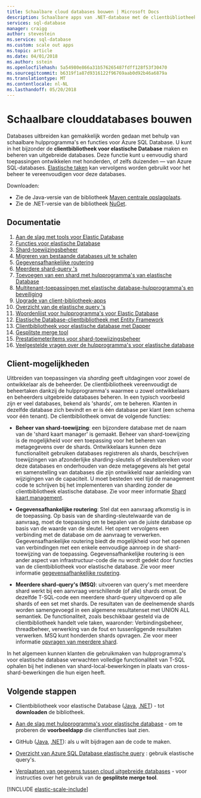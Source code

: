 ```yaml
---
title: Schaalbare cloud databases bouwen | Microsoft Docs
description: Schaalbare apps van .NET-database met de clientbibliotheek voor elastische database maken
services: sql-database
manager: craigg
author: stevestein
ms.service: sql-database
ms.custom: scale out apps
ms.topic: article
ms.date: 04/01/2018
ms.author: sstein
ms.openlocfilehash: 5a54980e866a31b576265487fdff128f53f30470
ms.sourcegitcommit: b6319f1a87d9316122f96769aab0d92b46a6879a
ms.translationtype: MT
ms.contentlocale: nl-NL
ms.lasthandoff: 05/20/2018
---
```

# <a name="building-scalable-cloud-databases"></a>Schaalbare clouddatabases bouwen
Databases uitbreiden kan gemakkelijk worden gedaan met behulp van schaalbare hulpprogramma's en functies voor Azure SQL Database. U kunt in het bijzonder de **clientbibliotheek voor elastische Database** maken en beheren van uitgebreide databases. Deze functie kunt u eenvoudig shard toepassingen ontwikkelen met honderden, of zelfs duizenden — van Azure SQL-databases. [Elastische taken](sql-database-elastic-jobs-powershell.md) kan vervolgens worden gebruikt voor het beheer te vereenvoudigen voor deze databases.

Downloaden:
* Zie de Java-versie van de bibliotheek [Maven centrale opslagplaats](https://search.maven.org/#search%7Cga%7C1%7Celastic-db-tools).
* Zie de .NET-versie van de bibliotheek [NuGet](https://www.nuget.org/packages/Microsoft.Azure.SqlDatabase.ElasticScale.Client/).

## <a name="documentation"></a>Documentatie
1. [Aan de slag met tools voor Elastic Database](sql-database-elastic-scale-get-started.md)
2. [Functies voor elastische Database](sql-database-elastic-scale-introduction.md)
3. [Shard-toewijzingsbeheer](sql-database-elastic-scale-shard-map-management.md)
4. [Migreren van bestaande databases uit te schalen](sql-database-elastic-convert-to-use-elastic-tools.md)
5. [Gegevensafhankelijke routering](sql-database-elastic-scale-data-dependent-routing.md)
6. [Meerdere shard-query 's](sql-database-elastic-scale-multishard-querying.md)
7. [Toevoegen van een shard met hulpprogramma's van elastische Database](sql-database-elastic-scale-add-a-shard.md)
8. [Multitenant-toepassingen met elastische database-hulpprogramma's en beveiliging](sql-database-elastic-tools-multi-tenant-row-level-security.md)
9. [Upgrade van client-bibliotheek-apps](sql-database-elastic-scale-upgrade-client-library.md) 
10. [Overzicht van de elastische query 's](sql-database-elastic-query-overview.md)
11. [Woordenlijst voor hulpprogramma's voor Elastic Database](sql-database-elastic-scale-glossary.md)
12. [Elastische Database-clientbibliotheek met Entity Framework](sql-database-elastic-scale-use-entity-framework-applications-visual-studio.md)
13. [Clientbibliotheek voor elastische database met Dapper](sql-database-elastic-scale-working-with-dapper.md)
14. [Gesplitste merge tool](sql-database-elastic-scale-overview-split-and-merge.md)
15. [Prestatiemeteritems voor shard-toewijzingsbeheer](sql-database-elastic-database-client-library.md) 
16. [Veelgestelde vragen over de hulpprogramma's voor elastische database](sql-database-elastic-scale-faq.md)

## <a name="client-capabilities"></a>Client-mogelijkheden
Uitbreiden van toepassingen via *sharding* geeft uitdagingen voor zowel de ontwikkelaar als de beheerder. De clientbibliotheek vereenvoudigt de beheertaken dankzij de hulpprogramma's waarmee u zowel ontwikkelaars en beheerders uitgebreide databases beheren. In een typisch voorbeeld zijn er veel databases, bekend als 'shards', om te beheren. Klanten in dezelfde database zich bevindt en er is één database per klant (een schema voor één tenant). De clientbibliotheek omvat de volgende functies:

- **Beheer van shard-toewijzing**: een bijzondere database met de naam van de 'shard kaart manager' is gemaakt. Beheer van shard-toewijzing is de mogelijkheid voor een toepassing voor het beheren van metagegevens over de shards. Ontwikkelaars kunnen deze functionaliteit gebruiken databases registreren als shards, beschrijven toewijzingen van afzonderlijke sharding-sleutels of sleutelbereiken voor deze databases en onderhouden van deze metagegevens als het getal en samenstelling van databases die zijn ontwikkeld naar aanleiding van wijzigingen van de capaciteit. U moet besteden veel tijd de management code te schrijven bij het implementeren van sharding zonder de clientbibliotheek elastische database. Zie voor meer informatie [Shard kaart management](sql-database-elastic-scale-shard-map-management.md).

- **Gegevensafhankelijke routering**: Stel dat een aanvraag afkomstig is in de toepassing. Op basis van de sharding-sleutelwaarde van de aanvraag, moet de toepassing om te bepalen van de juiste database op basis van de waarde van de sleutel. Het opent vervolgens een verbinding met de database om de aanvraag te verwerken. Gegevensafhankelijke routering biedt de mogelijkheid voor het openen van verbindingen met een enkele eenvoudige aanroep in de shard-toewijzing van de toepassing. Gegevensafhankelijke routering is een ander aspect van infrastructuur-code die nu wordt gedekt door functies van de clientbibliotheek voor elastische database. Zie voor meer informatie [gegevensafhankelijke routering](sql-database-elastic-scale-data-dependent-routing.md).
- **Meerdere shard-query's (MSQ)**: uitvoeren van query's met meerdere shard werkt bij een aanvraag verschillende (of alle) shards omvat. De dezelfde T-SQL-code een meerdere shard-query uitgevoerd op alle shards of een set met shards. De resultaten van de deelnemende shards worden samengevoegd in een algemene resultatenset met UNION ALL semantiek. De functionaliteit, zoals beschikbaar gesteld via de clientbibliotheek handelt vele taken, waaronder: Verbindingsbeheer, threadbeheer, verwerking van de fout en tussenliggende resultaten verwerken. MSQ kunt honderden shards opvragen. Zie voor meer informatie [opvragen van meerdere shard](sql-database-elastic-scale-multishard-querying.md).

In het algemeen kunnen klanten die gebruikmaken van hulpprogramma's voor elastische database verwachten volledige functionaliteit van T-SQL ophalen bij het indienen van shard-local-bewerkingen in plaats van cross-shard-bewerkingen die hun eigen heeft.



## <a name="next-steps"></a>Volgende stappen

- Clientbibliotheek voor elastische Database ([Java](https://search.maven.org/#search%7Cga%7C1%7Ca%3A%22azure-elasticdb-tools%22), [.NET](http://www.nuget.org/packages/Microsoft.Azure.SqlDatabase.ElasticScale.Client/)) - tot **downloaden** de bibliotheek.

- [Aan de slag met hulpprogramma's voor elastische database](sql-database-elastic-scale-get-started.md) - om te proberen de **voorbeeldapp** die clientfuncties laat zien.

- GitHub ([Java](https://github.com/Microsoft/elastic-db-tools-for-java/blob/master/README.md), [.NET](https://github.com/Azure/elastic-db-tools)): als u wilt bijdragen aan de code te maken.
- [Overzicht van Azure SQL Database elastische query](sql-database-elastic-query-overview.md) : gebruik elastische query's.

- [Verplaatsen van gegevens tussen cloud uitgebreide databases](sql-database-elastic-scale-overview-split-and-merge.md) - voor instructies over het gebruik van de **gesplitste merge tool**.



<!-- Additional resources H2 -->

[!INCLUDE [elastic-scale-include](../../includes/elastic-scale-include.md)]


<!--Anchors-->
<!--Image references-->

[1]: ./media/sql-database-elastic-database-client-library/glossary.png

